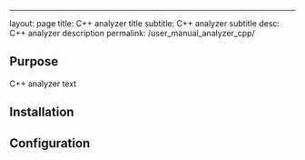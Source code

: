 ---
layout: page
title: C++ analyzer title
subtitle: C++ analyzer subtitle
desc: C++ analyzer description
permalink: /user_manual_analyzer_cpp/

## Purpose
C++ analyzer text 

## Installation

## Configuration


